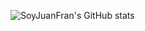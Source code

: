 ![SoyJuanFran's GitHub stats](https://github-readme-stats.vercel.app/api?username=SoyJuanFran&show_icons=true)
